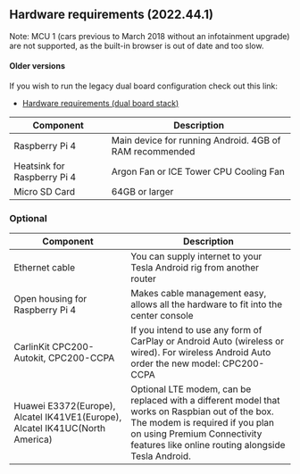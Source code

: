 ## Hardware requirements (2022.44.1)

Note: MCU 1 (cars previous to March 2018 without an infotainment upgrade) are not supported, as the built-in browser is out of date and too slow.

#### Older versions

If you wish to run the legacy dual board configuration check out this link: 
- [Hardware requirements (dual board stack)](/hardware-requirements-dual-board)

| Component | Description |
|--------|--------|
| Raspberry Pi 4 | Main device for running Android. 4GB of RAM recommended |
| Heatsink for Raspberry Pi 4 | Argon Fan or ICE Tower CPU Cooling Fan |
| Micro SD Card | 64GB or larger |

### Optional

| Component | Description |
|--------|--------|
| Ethernet cable  | You can supply internet to your Tesla Android rig from another router |
| Open housing for Raspberry Pi 4  | Makes cable management easy, allows all the hardware to fit into the center console |
| CarlinKit CPC200-Autokit, CPC200-CCPA | If you intend to use any form of CarPlay or Android Auto (wireless or wired). For wireless Android Auto order the new model: CPC200-CCPA |
| Huawei E3372(Europe), Alcatel IK41VE1(Europe), Alcatel IK41UC(North America) | Optional LTE modem, can be replaced with a different model that works on Raspbian out of the box. The modem is required if you plan on using Premium Connectivity features like online routing alongside Tesla Android. |